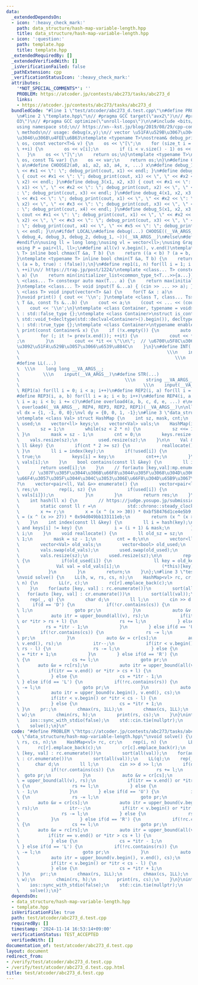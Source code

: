 ```yaml
---
data:
  _extendedDependsOn:
  - icon: ':heavy_check_mark:'
    path: data_structure/hash-map-variable-length.hpp
    title: data_structure/hash-map-variable-length.hpp
  - icon: ':question:'
    path: template.hpp
    title: template.hpp
  _extendedRequiredBy: []
  _extendedVerifiedWith: []
  _isVerificationFailed: false
  _pathExtension: cpp
  _verificationStatusIcon: ':heavy_check_mark:'
  attributes:
    '*NOT_SPECIAL_COMMENTS*': ''
    PROBLEM: https://atcoder.jp/contests/abc273/tasks/abc273_d
    links:
    - https://atcoder.jp/contests/abc273/tasks/abc273_d
  bundledCode: "#line 1 \"test/atcoder/abc273_d.test.cpp\"\n#define PROBLEM \"https://atcoder.jp/contests/abc273/tasks/abc273_d\"\
    \n#line 2 \"template.hpp\"\n// #pragma GCC target(\"avx2\")\n// #pragma GCC optimize(\"\
    O3\")\n// #pragma GCC optimize(\"unroll-loops\")\n\n#include <bits/stdc++.h>\n\
    using namespace std;\n// https://xn--kst.jp/blog/2019/08/29/cpp-comp/\n// debug\
    \ methods\n// usage: debug(x,y);\n// vector \u51FA\u529B\u3067\u304D\u308B\u3088\
    \u3046\u306B\u4FEE\u6B63\ntemplate <typename T>\nostream& debug_print(ostream&\
    \ os, const vector<T>& v) {\n    os << \"[\";\n    for (size_t i = 0; i < v.size();\
    \ ++i) {\n        os << v[i];\n        if (i < v.size() - 1) os << \", \";\n \
    \   }\n    os << \"]\";\n    return os;\n}\ntemplate <typename T>\nostream& debug_print(ostream&\
    \ os, const T& var) {\n    os << var;\n    return os;\n}\n#define CHOOSE(a) CHOOSE2\
    \ a\n#define CHOOSE2(a0, a1, a2, a3, a4, x, ...) x\n#define debug_1(x1) { cout\
    \ << #x1 << \": \"; debug_print(cout, x1) << endl; }\n#define debug_2(x1, x2)\
    \ { cout << #x1 << \": \"; debug_print(cout, x1) << \", \" << #x2 << \": \"; debug_print(cout,\
    \ x2) << endl; }\n#define debug_3(x1, x2, x3) { cout << #x1 << \": \"; debug_print(cout,\
    \ x1) << \", \" << #x2 << \": \"; debug_print(cout, x2) << \", \" << #x3 << \"\
    : \"; debug_print(cout, x3) << endl; }\n#define debug_4(x1, x2, x3, x4) { cout\
    \ << #x1 << \": \"; debug_print(cout, x1) << \", \" << #x2 << \": \"; debug_print(cout,\
    \ x2) << \", \" << #x3 << \": \"; debug_print(cout, x3) << \", \" << #x4 << \"\
    : \"; debug_print(cout, x4) << endl; }\n#define debug_5(x1, x2, x3, x4, x5) {\
    \ cout << #x1 << \": \"; debug_print(cout, x1) << \", \" << #x2 << \": \"; debug_print(cout,\
    \ x2) << \", \" << #x3 << \": \"; debug_print(cout, x3) << \", \" << #x4 << \"\
    : \"; debug_print(cout, x4) << \", \" << #x5 << \": \"; debug_print(cout, x5)\
    \ << endl; }\n\n#ifdef LOCAL\n#define debug(...) CHOOSE((__VA_ARGS__, debug_5,\
    \ debug_4, debug_3, debug_2, debug_1, ~))(__VA_ARGS__)\n#else\n#define debug(...)\n\
    #endif\n\nusing ll = long long;\nusing vl = vector<ll>;\nusing Graph = vector<vector<ll>>;\n\
    using P = pair<ll, ll>;\n#define all(v) v.begin(), v.end()\ntemplate <typename\
    \ T> inline bool chmax(T &a, T b) {\n    return ((a < b) ? (a = b, true) : (false));\n\
    }\ntemplate <typename T> inline bool chmin(T &a, T b) {\n    return ((a > b) ?\
    \ (a = b, true) : (false));\n}\n#define rep1(i, n) for(ll i = 1; i <= ((ll)n);\
    \ ++i)\n// https://trap.jp/post/1224/\ntemplate <class... T> constexpr auto min(T...\
    \ a) {\n    return min(initializer_list<common_type_t<T...>>{a...});\n}\ntemplate\
    \ <class... T> constexpr auto max(T... a) {\n    return max(initializer_list<common_type_t<T...>>{a...});\n\
    }\ntemplate <class... T> void input(T &...a) { (cin >> ... >> a); }\ntemplate\
    \ <class T> void input(vector<T> &a) {\n    for(T &x : a)\n        cin >> x;\n\
    }\nvoid print() { cout << '\\n'; }\ntemplate <class T, class... Ts> void print(const\
    \ T &a, const Ts &...b) {\n    cout << a;\n    (cout << ... << (cout << ' ', b));\n\
    \    cout << '\\n';\n}\ntemplate <class Container, typename = void>\nstruct is_container\
    \ : std::false_type {};\ntemplate <class Container>\nstruct is_container<Container,\
    \ std::void_t<decltype(std::declval<Container>().begin()), decltype(std::declval<Container>().end())>>\
    \ : std::true_type {};\ntemplate <class Container>\ntypename enable_if<is_container<Container>::value>::type\
    \ print(const Container& x) {\n    if (!x.empty()) {\n        auto it = x.begin();\n\
    \        for (; it != prev(x.end()); ++it) {\n            cout << *it << \" \"\
    ;\n        }\n        cout << *it << \"\\n\";  // \u6700\u5F8C\u306E\u8981\u7D20\
    \u3092\u51FA\u529B\u3057\u3066\u6539\u884C\n    }\n}\n#define INT(...)       \
    \                                                        \\\n    int __VA_ARGS__;\
    \                                                           \\\n    input(__VA_ARGS__)\n\
    #define LL(...)                                                              \
    \  \\\n    long long __VA_ARGS__;                                            \
    \         \\\n    input(__VA_ARGS__)\n#define STR(...)                       \
    \                                        \\\n    string __VA_ARGS__;         \
    \                                               \\\n    input(__VA_ARGS__)\n#define\
    \ REP1(a) for(ll i = 0; i < a; i++)\n#define REP2(i, a) for(ll i = 0; i < a; i++)\n\
    #define REP3(i, a, b) for(ll i = a; i < b; i++)\n#define REP4(i, a, b, c) for(ll\
    \ i = a; i < b; i += c)\n#define overload4(a, b, c, d, e, ...) e\n#define rep(...)\
    \ overload4(__VA_ARGS__, REP4, REP3, REP2, REP1)(__VA_ARGS__)\n\nll inf = 3e18;\n\
    vl dx = {1, -1, 0, 0};\nvl dy = {0, 0, 1, -1};\n#line 3 \"data_structure/hash-map-variable-length.hpp\"\
    \ntemplate <class Val> struct HashMap {\n    int sz, mask, cnt;\n    vector<bool>\
    \ used;\n    vector<ll> keys;\n    vector<Val> vals;\n    HashMap(int n = 1) {\n\
    \        sz = 1;\n        while(sz < 2 * n) {\n            sz <<= 1;\n       \
    \ }\n        mask = sz - 1;\n        cnt = 0;\n        keys.resize(sz);\n    \
    \    vals.resize(sz);\n        used.resize(sz);\n    }\n\n    Val &operator[](const\
    \ ll &key) {\n        if(cnt * 2 >= sz) {\n            reallocate();\n       \
    \ }\n        ll i = index(key);\n        if(!used[i]) {\n            used[i] =\
    \ true;\n            keys[i] = key;\n            cnt++;\n        }\n        return\
    \ vals[i];\n    }\n    bool contains(const ll &key) {\n        ll i = index(key);\n\
    \        return used[i];\n    }\n    // for(auto [key,val]:mp.enumerate()){}\n\
    \    // \u307F\u305F\u3044\u306B\u66F8\u3044\u305F\u3068\u304D\u306Bval\u3092\u5909\
    \u66F4\u3057\u305F\u3044\u304C\u3053\u306E\u66F8\u304D\u65B9\u3067\u3044\u3044\
    ?\n    vector<pair<ll, Val &>> enumerate() {\n        vector<pair<ll, Val &>>\
    \ res;\n        rep(i, sz) {\n            if(used[i]) {\n                res.push_back({keys[i],\
    \ vals[i]});\n            }\n        }\n        return res;\n    }\n  private:\n\
    \    int hash(ll x) {\n        // https://judge.yosupo.jp/submission/186759\n\
    \        static const ll r =\n            std::chrono::steady_clock::now().time_since_epoch().count();\n\
    \        x += r;\n        x = (x ^ (x >> 30)) * 0xbf58476d1ce4e5b9;\n        x\
    \ = (x ^ (x >> 27)) * 0x94d049bb133111eb;\n        return (x ^ (x >> 31)) & mask;\n\
    \    }\n    int index(const ll &key) {\n        ll i = hash(key);\n        while(used[i]\
    \ and keys[i] != key) {\n            i = (i + 1) & mask;\n        }\n        return\
    \ i;\n    }\n    void reallocate() {\n        ll old_sz = sz;\n        sz <<=\
    \ 1;\n        mask = sz - 1;\n        cnt = 0;\n\n        vector<ll> old_keys;\n\
    \        vector<Val> old_vals;\n        vector<bool> old_used;\n        keys.swap(old_keys);\n\
    \        vals.swap(old_vals);\n        used.swap(old_used);\n        keys.resize(sz);\n\
    \        vals.resize(sz);\n        used.resize(sz);\n\n        rep(i, old_sz)\
    \ {\n            if(old_used[i]) {\n                ll key = old_keys[i];\n  \
    \              Val val = old_vals[i];\n                (*this)[key] = val;\n \
    \           }\n        }\n        return;\n    }\n};\n#line 3 \"test/atcoder/abc273_d.test.cpp\"\
    \nvoid solve() {\n    LL(h, w, rs, cs, n);\n    HashMap<vl> rc, cr;\n    rep(i,\
    \ n) {\n        LL(r, c);\n        rc[r].emplace_back(c);\n        cr[c].emplace_back(r);\n\
    \    }\n    for(auto [key, val] : rc.enumerate())\n        sort(all(val));\n \
    \   for(auto [key, val] : cr.enumerate())\n        sort(all(val));\n    LL(q);\n\
    \    rep(_, q) {\n        char d;\n        ll l;\n        cin >> d >> l;\n   \
    \     if(d == 'D') {\n            if(!cr.contains(cs)) {\n                rs +=\
    \ l;\n                goto pr;\n            }\n            auto &v = cr[cs];\n\
    \            auto itr = upper_bound(all(v), rs);\n            if(itr == v.end()\
    \ or *itr > rs + l) {\n                rs += l;\n            } else {\n      \
    \          rs = *itr - 1;\n            }\n        } else if(d == 'U') {\n    \
    \        if(!cr.contains(cs)) {\n                rs -= l;\n                goto\
    \ pr;\n            }\n            auto &v = cr[cs];\n            auto itr = upper_bound(v.begin(),\
    \ v.end(), rs);\n            itr--;\n            if(itr < v.begin() or *itr <\
    \ rs - l) {\n                rs -= l;\n            } else {\n                rs\
    \ = *itr + 1;\n            }\n        } else if(d == 'R') {\n            if(!rc.contains(rs))\
    \ {\n                cs += l;\n                goto pr;\n            }\n     \
    \       auto &v = rc[rs];\n            auto itr = upper_bound(all(v), cs);\n \
    \           if(itr == v.end() or *itr > cs + l) {\n                cs += l;\n\
    \            } else {\n                cs = *itr - 1;\n            }\n       \
    \ } else if(d == 'L') {\n            if(!rc.contains(rs)) {\n                cs\
    \ -= l;\n                goto pr;\n            }\n            auto &v = rc[rs];\n\
    \            auto itr = upper_bound(v.begin(), v.end(), cs);\n            itr--;\n\
    \            if(itr < v.begin() or *itr < cs - l) {\n                cs -= l;\n\
    \            } else {\n                cs = *itr + 1;\n            }\n       \
    \ }\n    pr:;\n        chmax(rs, 1LL);\n        chmax(cs, 1LL);\n        chmin(cs,\
    \ w);\n        chmin(rs, h);\n        print(rs, cs);\n    }\n}\nint main() {\n\
    \    ios::sync_with_stdio(false);\n    std::cin.tie(nullptr);\n    cout << std::setprecision(16);\n\
    \    solve();\n}\n"
  code: "#define PROBLEM \"https://atcoder.jp/contests/abc273/tasks/abc273_d\"\n#include\
    \ \"data_structure/hash-map-variable-length.hpp\"\nvoid solve() {\n    LL(h, w,\
    \ rs, cs, n);\n    HashMap<vl> rc, cr;\n    rep(i, n) {\n        LL(r, c);\n \
    \       rc[r].emplace_back(c);\n        cr[c].emplace_back(r);\n    }\n    for(auto\
    \ [key, val] : rc.enumerate())\n        sort(all(val));\n    for(auto [key, val]\
    \ : cr.enumerate())\n        sort(all(val));\n    LL(q);\n    rep(_, q) {\n  \
    \      char d;\n        ll l;\n        cin >> d >> l;\n        if(d == 'D') {\n\
    \            if(!cr.contains(cs)) {\n                rs += l;\n              \
    \  goto pr;\n            }\n            auto &v = cr[cs];\n            auto itr\
    \ = upper_bound(all(v), rs);\n            if(itr == v.end() or *itr > rs + l)\
    \ {\n                rs += l;\n            } else {\n                rs = *itr\
    \ - 1;\n            }\n        } else if(d == 'U') {\n            if(!cr.contains(cs))\
    \ {\n                rs -= l;\n                goto pr;\n            }\n     \
    \       auto &v = cr[cs];\n            auto itr = upper_bound(v.begin(), v.end(),\
    \ rs);\n            itr--;\n            if(itr < v.begin() or *itr < rs - l) {\n\
    \                rs -= l;\n            } else {\n                rs = *itr + 1;\n\
    \            }\n        } else if(d == 'R') {\n            if(!rc.contains(rs))\
    \ {\n                cs += l;\n                goto pr;\n            }\n     \
    \       auto &v = rc[rs];\n            auto itr = upper_bound(all(v), cs);\n \
    \           if(itr == v.end() or *itr > cs + l) {\n                cs += l;\n\
    \            } else {\n                cs = *itr - 1;\n            }\n       \
    \ } else if(d == 'L') {\n            if(!rc.contains(rs)) {\n                cs\
    \ -= l;\n                goto pr;\n            }\n            auto &v = rc[rs];\n\
    \            auto itr = upper_bound(v.begin(), v.end(), cs);\n            itr--;\n\
    \            if(itr < v.begin() or *itr < cs - l) {\n                cs -= l;\n\
    \            } else {\n                cs = *itr + 1;\n            }\n       \
    \ }\n    pr:;\n        chmax(rs, 1LL);\n        chmax(cs, 1LL);\n        chmin(cs,\
    \ w);\n        chmin(rs, h);\n        print(rs, cs);\n    }\n}\nint main() {\n\
    \    ios::sync_with_stdio(false);\n    std::cin.tie(nullptr);\n    cout << std::setprecision(16);\n\
    \    solve();\n}"
  dependsOn:
  - data_structure/hash-map-variable-length.hpp
  - template.hpp
  isVerificationFile: true
  path: test/atcoder/abc273_d.test.cpp
  requiredBy: []
  timestamp: '2024-11-14 16:53:14+09:00'
  verificationStatus: TEST_ACCEPTED
  verifiedWith: []
documentation_of: test/atcoder/abc273_d.test.cpp
layout: document
redirect_from:
- /verify/test/atcoder/abc273_d.test.cpp
- /verify/test/atcoder/abc273_d.test.cpp.html
title: test/atcoder/abc273_d.test.cpp
---
```

